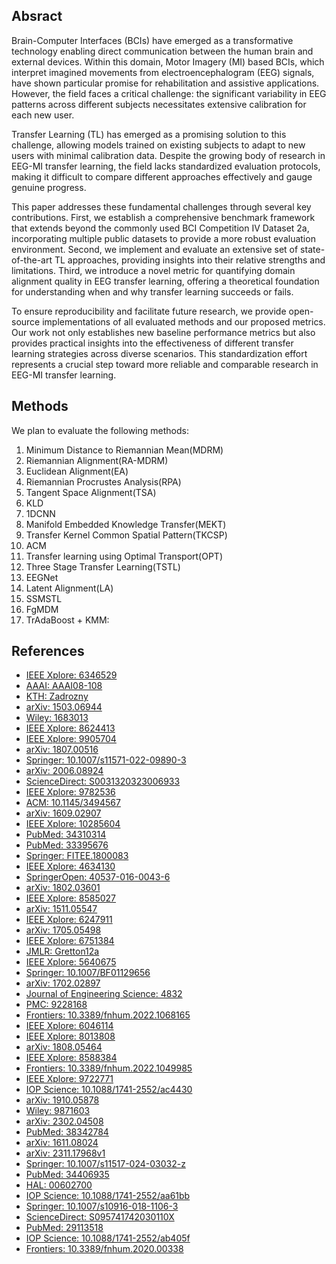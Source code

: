 

## Absract 

Brain-Computer Interfaces (BCIs) have emerged as a transformative technology enabling direct communication between the human brain and external devices. Within this domain, Motor Imagery (MI) based BCIs, which interpret imagined movements from electroencephalogram (EEG) signals, have shown particular promise for rehabilitation and assistive applications. However, the field faces a critical challenge: the significant variability in EEG patterns across different subjects necessitates extensive calibration for each new user.

Transfer Learning (TL) has emerged as a promising solution to this challenge, allowing models trained on existing subjects to adapt to new users with minimal calibration data. Despite the growing body of research in EEG-MI transfer learning, the field lacks standardized evaluation protocols, making it difficult to compare different approaches effectively and gauge genuine progress.

This paper addresses these fundamental challenges through several key contributions. First, we establish a comprehensive benchmark framework that extends beyond the commonly used BCI Competition IV Dataset 2a, incorporating multiple public datasets to provide a more robust evaluation environment. Second, we implement and evaluate an extensive set of state-of-the-art TL approaches, providing insights into their relative strengths and limitations. Third, we introduce a novel metric for quantifying domain alignment quality in EEG transfer learning, offering a theoretical foundation for understanding when and why transfer learning succeeds or fails.

To ensure reproducibility and facilitate future research, we provide open-source implementations of all evaluated methods and our proposed metrics. Our work not only establishes new baseline performance metrics but also provides practical insights into the effectiveness of different transfer learning strategies across diverse scenarios. This standardization effort represents a crucial step toward more reliable and comparable research in EEG-MI transfer learning.


## Methods

We plan to evaluate the following methods:

1. Minimum Distance to Riemannian Mean(MDRM)
2. Riemannian Alignment(RA-MDRM)
3. Euclidean Alignment(EA)
4. Riemannian Procrustes Analysis(RPA)
5. Tangent Space Alignment(TSA)
6. KLD
7. 1DCNN
8. Manifold Embedded Knowledge Transfer(MEKT)
9. Transfer Kernel Common Spatial Pattern(TKCSP)
10. ACM
11. Transfer learning using Optimal Transport(OPT)
12. Three Stage Transfer Learning(TSTL)
13. EEGNet
14. Latent Alignment(LA)
15. SSMSTL
16. FgMDM
17. TrAdaBoost + KMM: 

## References

- [IEEE Xplore: 6346529](https://ieeexplore.ieee.org/document/6346529)
- [AAAI: AAAI08-108](https://cdn.aaai.org/AAAI/2008/AAAI08-108.pdf)
- [KTH: Zadrozny](https://www.math.kth.se/matstat/gru/sf2935/zadrozny.pdf)
- [arXiv: 1503.06944](https://arxiv.org/pdf/1503.06944)
- [Wiley: 1683013](https://onlinelibrary.wiley.com/doi/10.1155/2020/1683013)
- [IEEE Xplore: 8624413](https://ieeexplore.ieee.org/document/8624413)
- [IEEE Xplore: 9905704](https://ieeexplore.ieee.org/document/9905704)
- [arXiv: 1807.00516](https://arxiv.org/abs/1807.00516)
- [Springer: 10.1007/s11571-022-09890-3](https://link.springer.com/article/10.1007/s11571-022-09890-3)
- [arXiv: 2006.08924](https://arxiv.org/abs/2006.08924)
- [ScienceDirect: S0031320323006933](https://www.sciencedirect.com/science/article/pii/S0031320323006933)
- [IEEE Xplore: 9782536](https://ieeexplore.ieee.org/document/9782536)
- [ACM: 10.1145/3494567](https://dl.acm.org/doi/10.1145/3494567)
- [arXiv: 1609.02907](https://arxiv.org/abs/1609.02907)
- [IEEE Xplore: 10285604](https://ieeexplore.ieee.org/document/10285604)
- [PubMed: 34310314](https://pubmed.ncbi.nlm.nih.gov/34310314/)
- [PubMed: 33395676](https://pubmed.ncbi.nlm.nih.gov/33395676/)
- [Springer: FITEE.1800083](https://link.springer.com/article/10.1631/FITEE.1800083)
- [IEEE Xplore: 4634130](https://ieeexplore.ieee.org/document/4634130)
- [SpringerOpen: 40537-016-0043-6](https://journalofbigdata.springeropen.com/articles/10.1186/s40537-016-0043-6)
- [arXiv: 1802.03601](https://arxiv.org/abs/1802.03601)
- [IEEE Xplore: 8585027](https://ieeexplore.ieee.org/document/8585027)
- [arXiv: 1511.05547](https://arxiv.org/abs/1511.05547)
- [IEEE Xplore: 6247911](https://ieeexplore.ieee.org/document/6247911)
- [arXiv: 1705.05498](https://arxiv.org/abs/1705.05498)
- [IEEE Xplore: 6751384](https://ieeexplore.ieee.org/document/6751384)
- [JMLR: Gretton12a](https://jmlr.csail.mit.edu/papers/v13/gretton12a.html)
- [IEEE Xplore: 5640675](https://ieeexplore.ieee.org/document/5640675)
- [Springer: 10.1007/BF01129656](https://link.springer.com/article/10.1007/BF01129656)
- [arXiv: 1702.02897](https://arxiv.org/pdf/1702.02897)
- [Journal of Engineering Science: 4832](https://journal.esrgroups.org/jes/article/view/4832)
- [PMC: 9228168](https://pmc.ncbi.nlm.nih.gov/articles/PMC9228168/)
- [Frontiers: 10.3389/fnhum.2022.1068165](https://www.frontiersin.org/journals/human-neuroscience/articles/10.3389/fnhum.2022.1068165/full)
- [IEEE Xplore: 6046114](https://ieeexplore.ieee.org/document/6046114)
- [IEEE Xplore: 8013808](https://ieeexplore.ieee.org/document/8013808)
- [arXiv: 1808.05464](https://arxiv.org/abs/1808.05464)
- [IEEE Xplore: 8588384](https://ieeexplore.ieee.org/document/8588384)
- [Frontiers: 10.3389/fnhum.2022.1049985](https://www.frontiersin.org/journals/human-neuroscience/articles/10.3389/fnhum.2022.1049985/full)
- [IEEE Xplore: 9722771](https://ieeexplore.ieee.org/document/9722771)
- [IOP Science: 10.1088/1741-2552/ac4430](https://iopscience.iop.org/article/10.1088/1741-2552/ac4430)
- [arXiv: 1910.05878](https://arxiv.org/abs/1910.05878)
- [Wiley: 9871603](https://onlinelibrary.wiley.com/doi/10.1155/2018/9871603)
- [arXiv: 2302.04508](https://arxiv.org/abs/2302.04508)
- [PubMed: 38342784](https://pubmed.ncbi.nlm.nih.gov/38342784/)
- [arXiv: 1611.08024](https://arxiv.org/abs/1611.08024)
- [arXiv: 2311.17968v1](https://arxiv.org/pdf/2311.17968v1)
- [Springer: 10.1007/s11517-024-03032-z](https://link.springer.com/article/10.1007/s11517-024-03032-z)
- [PubMed: 34406935](https://pubmed.ncbi.nlm.nih.gov/34406935/)
- [HAL: 00602700](https://hal.science/hal-00602700/document)
- [IOP Science: 10.1088/1741-2552/aa61bb](https://iopscience.iop.org/article/10.1088/1741-2552/aa61bb/pdf?utm_source=sciencedirect_contenthosting&getft_integrator=sciencedirect_contenthosting)
- [Springer: 10.1007/s10916-018-1106-3](https://link.springer.com/article/10.1007/s10916-018-1106-3)
- [ScienceDirect: S095741742030110X](https://www.sciencedirect.com/science/article/pii/S095741742030110X)
- [PubMed: 29113518](https://pubmed.ncbi.nlm.nih.gov/29113518/)
- [IOP Science: 10.1088/1741-2552/ab405f](https://iopscience.iop.org/article/10.1088/1741-2552/ab405f)
- [Frontiers: 10.3389/fnhum.2020.00338](https://www.frontiersin.org/journals/human-neuroscience/articles/10.3389/fnhum.2020.00338/full)
